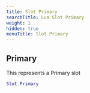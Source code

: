 ```yaml
---
title: Slot Primary
searchTitle: Lua Slot Primary
weight: 1
hidden: true
menuTitle: Slot Primary
---
```

## Primary

This represents a Primary slot
```lua
Slot.Primary
```
